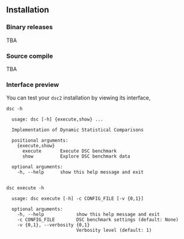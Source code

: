 ## Installation
### Binary releases
TBA

### Source compile
TBA

### Interface preview
You can test your `dsc2` installation by viewing its interface,

```
dsc -h
```

```
  usage: dsc [-h] {execute,show} ...
  
  Implementation of Dynamic Statistical Comparisons
  
  positional arguments:
    {execute,show}
      execute       Execute DSC benchmark
      show          Explore DSC benchmark data
  
  optional arguments:
    -h, --help      show this help message and exit
  
```

```
dsc execute -h
```

```
  usage: dsc execute [-h] -c CONFIG_FILE [-v {0,1}]
  
  optional arguments:
    -h, --help            show this help message and exit
    -c CONFIG_FILE        DSC benchmark settings (default: None)
    -v {0,1}, --verbosity {0,1}
                          Verbosity level (default: 1)
  
```
